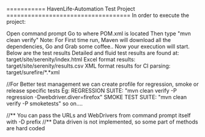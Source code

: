 =========== HavenLife-Automation Test Project ===================================
In order to execute the project:

Open command prompt
Go to where POM.xml is located
Then type "mvn clean verify"
Note: For First time run, Maven will download all the dependencies, Go and Grab some coffee..
Now your execution will start.
Below are the test results
Detailed and fluid test results are found at: target/site/serenity/index.html
Excel format results: target/site/serenity/results.csv
XML format results for CI parsing: target/surefire/*.*xml


//For Better test management we can create profile for regression, smoke or release specific tests 
Eg:
REGRESSION SUITE: "mvn clean verify -P regression -Dwebdriver.diver=firefox"
SMOKE TEST SUITE: "mvn clean verify -P smoketests"
so on....

//** You can pass the URLs and WebDrivers from command prompt itself with -D prefix
//** Data driven is not implemented, so some part of methods are hard coded

